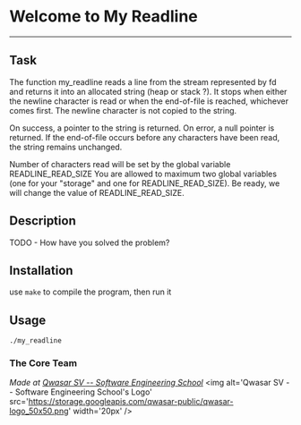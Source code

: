 # Welcome to My Readline
***

## Task
The function my_readline reads a line from the stream represented by fd and returns it into an allocated string (heap or stack ?). It stops when either the newline character is read or when the end-of-file is reached, whichever comes first. The newline character is not copied to the string.

On success, a pointer to the string is returned. On error, a null pointer is returned. If the end-of-file occurs before any characters have been read, the string remains unchanged.

Number of characters read will be set by the global variable READLINE_READ_SIZE
You are allowed to maximum two global variables (one for your "storage" and one for READLINE_READ_SIZE). Be ready, we will change the value of READLINE_READ_SIZE.

## Description
TODO - How have you solved the problem?

## Installation
use `make` to compile the program, then run it

## Usage
```
./my_readline
```

### The Core Team


<span><i>Made at <a href='https://qwasar.io'>Qwasar SV -- Software Engineering School</a></i></span>
<span><img alt='Qwasar SV -- Software Engineering School's Logo' src='https://storage.googleapis.com/qwasar-public/qwasar-logo_50x50.png' width='20px' /></span>
